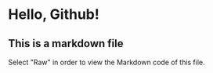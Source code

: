 # Hello, Github!

## This is a markdown file
Select "Raw" in order to view the Markdown code of this file.

